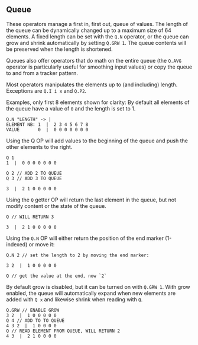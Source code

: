 ## Queue

These operators manage a first in, first out, queue of values. The length of
the queue can be dynamically changed up to a maximum size of 64 elements.
A fixed length can be set with the `Q.N` operator, or the queue can grow and
shrink automatically by setting `Q.GRW 1`. The queue contents will be preserved
when the length is shortened.

Queues also offer operators that do math on the entire queue (the `Q.AVG` operator
is particularly useful for smoothing input values) or copy the queue to and from
a tracker pattern.

Most operators manipulates the elements up to (and including) length. Exceptions are `Q.I i x` and `Q.P2`.

Examples, only first 8 elements shown for clarity:
By default all elements of the queue have a value of `0` and the length is set to 1.
```
Q.N "LENGTH" -> |
ELEMENT NB: 1  |  2 3 4 5 6 7 8 
VALUE       0  |  0 0 0 0 0 0 0
```

Using the Q OP will add values to the beginning of the queue and push the other elements to the right.
```
Q 1
1  |  0 0 0 0 0 0 0

Q 2 // ADD 2 TO QUEUE
Q 3 // ADD 3 TO QUEUE

3  |  2 1 0 0 0 0 0
```

Using the `Q` getter OP will return the last element in the queue, but not modify content or the state of the queue.

```
Q // WILL RETURN 3

3  |  2 1 0 0 0 0 0
```

Using the `Q.N` OP will either return the position of the end marker (1-indexed) or move it:

```
Q.N 2 // set the length to 2 by moving the end marker:

3 2  |  1 0 0 0 0 0

Q // get the value at the end, now `2`
```

By default grow is disabled, but it can be turned on with `Q.GRW 1`. With grow enabled, the queue will automatically expand when new elements are added with `Q x` and likewise shrink when reading with `Q`.

```
Q.GRW // ENABLE GROW
3 2  |  1 0 0 0 0 0
Q 4 // ADD TO TO QUEUE
4 3 2  |  1 0 0 0 0
Q // READ ELEMENT FROM QUEUE, WILL RETURN 2
4 3  |  2 1 0 0 0 0
```

